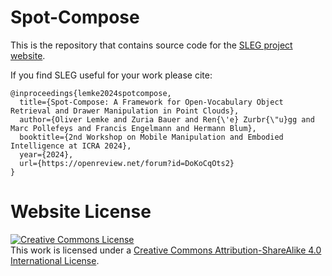 # Spot-Compose

This is the repository that contains source code for the [SLEG project website](https://sleg-project.github.io/).

If you find SLEG useful for your work please cite:
```
@inproceedings{lemke2024spotcompose,
  title={Spot-Compose: A Framework for Open-Vocabulary Object Retrieval and Drawer Manipulation in Point Clouds},
  author={Oliver Lemke and Zuria Bauer and Ren{\'e} Zurbr{\"u}gg and Marc Pollefeys and Francis Engelmann and Hermann Blum},
  booktitle={2nd Workshop on Mobile Manipulation and Embodied Intelligence at ICRA 2024},
  year={2024},
  url={https://openreview.net/forum?id=DoKoCqOts2}
}
```

# Website License
<a rel="license" href="http://creativecommons.org/licenses/by-sa/4.0/"><img alt="Creative Commons License" style="border-width:0" src="https://i.creativecommons.org/l/by-sa/4.0/88x31.png" /></a><br />This work is licensed under a <a rel="license" href="http://creativecommons.org/licenses/by-sa/4.0/">Creative Commons Attribution-ShareAlike 4.0 International License</a>.
